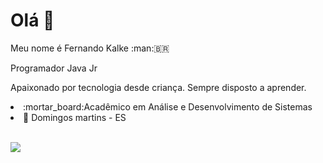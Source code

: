 # Olá 👋
<p> Meu nome é Fernando Kalke :man:🇧🇷</p> 
<p>Programador Java Jr</p>
<p>Apaixonado por tecnologia desde criança. Sempre disposto a aprender.</p>
<li>:mortar_board:Acadêmico em Análise e Desenvolvimento de Sistemas</li>
<li>📍 Domingos martins - ES</li>
</br>


<!--![YOUR github stats](https://github-readme-stats.vercel.app/api?username=USERNAME)-->

[<img src="https://img.shields.io/badge/linkedin-%230077B5.svg?&style=for-the-badge&logo=linkedin&logoColor=white" />](https://www.linkedin.com/in/fernando-kalke/) 
<!--[<img src = "https://img.shields.io/badge/instagram-%23E4405F.svg?&style=for-the-badge&logo=instagram&logoColor=white">](https://www.instagram.com/nando_kalke/)
